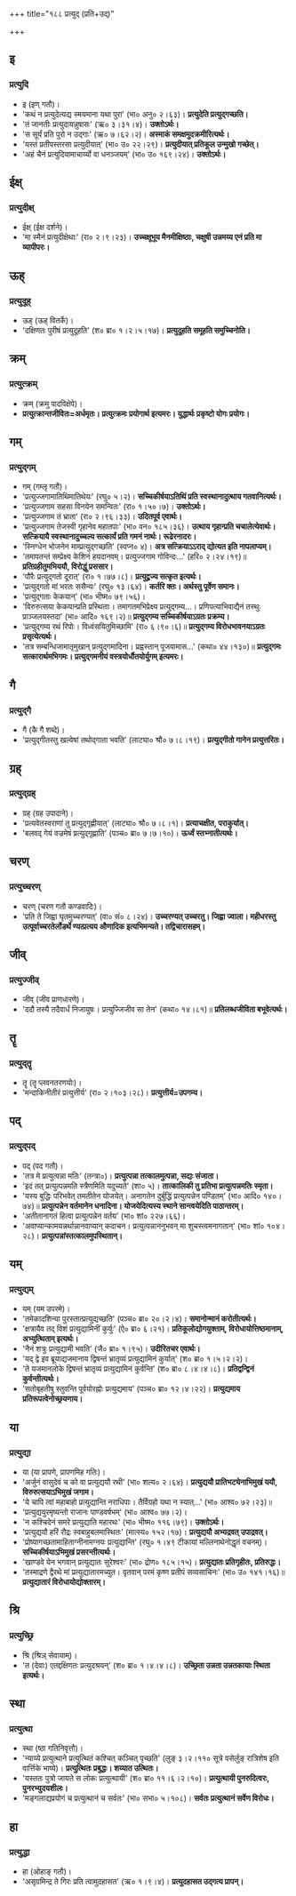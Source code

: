 +++
title="१८८ प्रत्युद् (प्रति+उद्)"

+++

## इ
### प्रत्युदि
- इ (इण् गतौ)।
- 'कथं न प्रत्युदेत्यद्य स्मयमाना यथा पुरा' (भा० अनु० २।६३)। **प्रत्युदेति प्रत्युद्गच्छति।**
- 'तं जानतीः प्रत्युदायन्नुषासः' (ऋ० ३।३१।४)। **उक्तोऽर्थः।**
- 'स सूर्यं प्रति पुरो न उद्गाः' (ऋ० ७।६२।२)। **अस्माकं समक्षमुदक्रमीरित्यर्थः।**
- 'यस्तं प्रतीपस्तरसा प्रत्युदीयात्' (भा० उ० २२।२९)। **प्रत्युदीयात् प्रतिकूल उन्मुखो गच्छेत्।**
- 'अहं चैनं प्रत्युदियामाचार्य्यो वा धनञ्जयम्' (भा० उ० १६९।२४)। **उक्तोऽर्थः।**

## ईक्ष्
### प्रत्युदीक्ष्
- ईक्ष् (ईक्ष दर्शने)।
- 'मा स्मैनं प्रत्युदीक्षेथाः' (रा० २।९।२३)। **उच्चक्षूभूय मैनमीक्षिष्ठाः, चक्षुषी उन्नमय्य एनं प्रति मा व्यापीपरः।**

## ऊह्
### प्रत्युदूह्
- ऊह् (ऊह् वितर्के)।
- 'दक्षिणतः पुरीषं प्रत्युदूहति' (श० ब्रा० १।२।५।१७)। **प्रत्युदूहति समूहति समुच्चिनोति।**

## क्रम्
### प्रत्युत्क्रम्
- क्रम् (क्रमु पादविक्षेपे)।
- **प्रत्युत्क्रान्तजीवितः=अर्धमृतः। प्रत्युत्क्रमः प्रयोगार्थ इत्यमरः। युद्धार्थः प्रकृष्टो योगः प्रयोगः।**

## गम्
### प्रत्युद्गम्
- गम् (गम्लृ गतौ)।
- 'प्रत्युज्जगामातिथिमातिथेयः' (रघु० ५।२)। **सच्चिकीर्षयाऽतिथिं प्रति स्वस्थानादुत्थाय गतवानित्यर्थः।**
- 'प्रत्युज्जगाम सहसा विनयेन समन्वितः' (रा० १।५०।७)। **उक्तोऽर्थः।**
- 'प्रत्युज्जगाम तं भ्राता' (रा० २।९६।३३)। **उदितपूर्व एवार्थः।**
- 'प्रत्युज्जगाम तेजस्वी गृहानेव महातपाः' (भा० वन० १८५।३६)। **उत्थाय गृहान्प्रति चचालेत्येवार्थः। सत्क्रियायै स्वस्थानादुच्चल्य सत्कार्यं प्रति गमनं नार्थः। रूढेरनादरः।**
- 'स्निग्धेन भोजनेन माम्प्रत्युद्गच्छति' (स्वप्न० ४)। **अत्र सत्क्रियाऽऽराद् द्योत्यत इति नापलाप्यम्।**
- 'तमापतन्तं सम्प्रेक्ष्य केशिनं हयदानवम्। प्रत्युज्जगाम गोविन्दः…' (हरि० २।२४।१९)॥ **प्रतिग्रहीतुमभिययौ, विरोद्धुं प्रससार।**
- 'पौरैः प्रत्युद्गतो दूरात्' (रा० १।७७।८)। **प्रत्युद्व्रज्य सत्कृत इत्यर्थः।**
- 'प्रत्युद्गतो मां भरतः ससैन्यः' (रघु० १३।६४)। **कर्तरि क्तः। अर्थस्तु पूर्वेण समानः।**
- 'प्रत्युद्गताः केकयान्' (भा० भीष्म० ७९।५६)।
- 'विरुरुत्सया केकयान्प्रति प्रस्थिताः। तमागतमभिप्रेक्ष्य प्रत्युद्गम्य…। प्रणिपत्याभिवाद्यैनं तस्थुः प्राञ्जलयस्तदा' (भा० आदि० १६९।२)॥ **प्रत्युद्गम्य सच्चिकीर्षयाऽग्रतः प्रक्रम्य।**
- 'प्रत्युद्गम्य रथं रिपोः। विध्वंसयितुमिच्छामि' (रा० ६।९०।६)॥ **प्रत्युद्गम्य विरोधभावनयाऽग्रतः प्रसृत्येत्यर्थः।**
- 'तत्र सम्बन्धिजामातृमुखान् प्रत्युद्गमादिना। प्रह्वस्तान् पूजयामास…' (कथा० ४४।१३०)॥ **प्रत्युद्गमः सत्कारार्थमभिगमः। प्रत्युद्गमनीयं वस्त्रयोर्धौतयोर्युगम् इत्यमरः।**

## गै
### प्रत्युद्गै
- गै (कै गै शब्दे)।
- 'प्रत्युद्गीतस्तु खल्वेषां तथोद्गाता भवति' (लाट्या० श्रौ० ७।८।१९)। **प्रत्युद्गीतो गानेन प्रत्युत्तरितः।**

## ग्रह्
### प्रत्युद्ग्रह्
- ग्रह् (ग्रह उपादाने)।
- 'प्रत्यवेतस्वराणां तु प्रत्युद्गृह्णीयात्' (लाट्या० श्रौ० ७।८।१)। **प्रत्याचक्षीत, पराकुर्यात्।**
- 'बलवद् गेयं वज्रमेषं प्रत्युद्गृह्णाति' (पञ्च० ब्रा० ७।७।१०)। **ऊर्ध्वं स्तभ्नातीत्यर्थः।**

## चरण्
### प्रत्युच्चरण्
- चरण् (चरण गतौ कण्डवादिः)।
- 'प्रति ते जिह्वा घृतमुच्चरण्यत्' (वा० सं० ८।२४)। **उच्चरण्यत् उच्चरतु। जिह्वा ज्वाला। महीधरस्तु उत्पूर्वाच्चरतेर्लोडर्थे ण्यत्प्रत्यय औणादिक इत्यभिमन्यते। तद्विचारासहम्।**

## जीव्
### प्रत्युज्जीव्
- जीव् (जीव प्राणधारणे)।
- 'ददौ तस्यै तदैवार्धं निजायुषः। प्रत्युज्जिजीव सा तेन' (कथा० १४।८१)॥ **प्रतिलब्धजीविता बभूवेत्यर्थः।**

## तॄ
### प्रत्युद्तॄ
- तॄ (तॄ प्लवनतरणयोः)।
- 'मन्दाकिनीतीरं प्रत्युत्तीर्य' (रा० २।१०३।२८)। **प्रत्युत्तीर्य=उपगम्य।**

## पद्
### प्रत्युद्पद्
- पद् (पद गतौ)।
- 'तत्र मे प्रत्युत्पन्ना मतिः' (तन्त्रा०)। **प्रत्युत्पन्ना तत्कालमुत्पन्ना, सद्यः संजाता।**
- 'इदं तत् प्रत्युत्पन्नमति स्त्रैणमिति यदुच्यते' (शा० ५)। **तात्कालिकी तु प्रतिभा प्रत्युत्पन्नमतिः स्मृता।**
- 'यस्य बुद्धिः परिभवेत् तमतीतेन योजयेत्। अनागतेन दुर्बुद्धिं प्रत्युत्पन्नेन पण्डितम्' (भा० आदि० १४०।७४)॥ **प्रत्युत्पन्नेन वर्तमानेन धनादिना। योजयेदित्यस्य स्थाने सान्त्वयेदिति पाठान्तरम्।**
- 'अतीतानागतं हित्वा प्रत्युत्पन्नेन वर्तय' (भा० शां० २२७।६६)।  
- 'अवाप्यान्कामयन्नर्थान्नानवाप्यान् कदाचन। प्रत्युत्पन्नाननुभवन् मा शुचस्त्वमनागतान्' (भा० शां० १०४।२८)। **प्रत्युत्पन्नांस्तत्कालमुपस्थितान्।**

## यम्
### प्रत्युद्यम्
- यम् (यम उपरमे)।
- 'तमेकादशिन्या पुरस्तात्प्रत्युद्यच्छति' (पञ्च० ब्रा० २०।२।४)। **समानोन्मानं करोतीत्यर्थः।**
- 'क्षत्रायैव तद् विशं प्रत्युद्यामिनीं कुर्युः' (ऐ० ब्रा० ६।२१)। **प्रतिकूलोद्योगयुक्ताम्, विरोधायोत्तिष्ठमानाम्, अभ्युत्थिताम् इत्यर्थः।**
- 'नैनं शत्रुः प्रत्युद्यामी भवति' (जै० ब्रा० १।९५)। **उदीरितचर एवार्थः।**
- 'यद् द्वे इव ब्रूयाद्यजमानाय द्विषन्तं भ्रातृव्यं प्रत्युद्यामिनं कुर्यात्' (श० ब्रा० १।५।२।२)।
- 'ते यजमानलोके द्विषन्तं भ्रातृव्यं प्रत्युद्यामिनं कुर्वन्ति' (श० ब्रा० ८।४।४।८)। **प्रतिद्वन्द्विनं कुर्वन्तीत्यर्थः।**
- 'सतोबृहतीषु स्तुवन्ति पूर्वयोरह्नोः प्रत्युद्यमाय' (पञ्च० ब्रा० १२।४।२२)। **प्रत्युद्यमाय प्रतिरूपत्वेनोच्छ्रयणाय।**

## या
### प्रत्युद्या
- या (या प्रापणे, प्रापणमिह गतिः)।
- 'अर्जुनं वासुदेवं च को वा प्रत्युद्ययौ रथी' (भा० शल्य० २।६४)। **प्रत्युद्ययौ प्रातिभट्येनाभिमुखं ययौ, विरुरुत्सयाऽभिमुखं जगाम।**
- 'ये चापि त्वां महाबाहो प्रत्युद्यान्ति नराधिपाः। तैर्विग्रहो यथा न स्यात्…' (भा० आश्व० ७२।२३)॥
- 'प्रत्युद्ययुरमृष्यन्तो राजानः पाण्डवर्षभम्' (भा० आश्व० ७७।२)।
- 'न कश्चिदेनं समरे प्रत्युद्याति महारथः' (भा० भीष्म० ११६।७९)। **उक्तोऽर्थः।**
- 'प्रत्युद्ययौ हरिं रौद्रः स्वबाहुबलमास्थितः' (मात्स्य० १५२।१७)। **प्रत्युद्ययौ अभ्यद्रवत् उपाद्रवत्।**
- 'प्रोष्यागच्छतामाहिताग्नीनामग्नयः प्रत्युद्यान्ति' (रघु० १।४९ टीकायां मल्लिनाथेनोद्धृतं वचनम्)। **सच्चिकीर्षयाऽभिमुखं प्रसरन्तीत्यर्थः।**
- 'खाण्डवे येन भगवान् प्रत्युद्यातः सुरेश्वरः' (भा० द्रोण० १८५।१५)। **प्रत्युद्यातः प्रतिगृहीतः, प्रतिरुद्धः।**
- 'तस्माद्रणे द्वैरथे मां प्रत्युद्यातारमच्युत। वृतवान् परमं कृष्ण प्रतीपं सव्यसाचिनः' (भा० उ० १४१।१६)॥ **प्रत्युद्यातारं विरोधायोद्योक्तारम्।**

## श्रि
### प्रत्युच्छ्रि
- श्रि (श्रिञ् सेवायाम्)।
- 'त (देवाः) एतद्दक्षिणतः प्रत्युदश्रयन्' (श० ब्रा० १।४।४।८)। **उच्छ्रिता उन्नता उन्नतकायाः स्थिता इत्यर्थः।**

## स्था
### प्रत्युत्था
- स्था (ष्ठा गतिनिवृत्तौ)।
- 'न्याय्ये प्रत्युत्थाने प्रत्युत्थितं कश्चित् कञ्चित् पृच्छति' (लुङ् ३।२।११० सूत्रे वसेर्लुङ् रात्रिशेष इति वार्त्तिके भाष्ये)। **प्रत्युत्थितः प्रबुद्धः। शय्यात उत्थितः।**
- 'यस्ततः पुत्रो जायते स लोकः प्रत्युत्थायी' (श० ब्रा० ११।६।२।१०)। **प्रत्युत्थायी पुनरुदित्वरः, पुनरभ्युदयशीलः।**
- 'मङ्गलाद्यप्रयोगं च प्रत्युत्थानं च सर्वतः' (भा० सभा० ५।१०८)। **सर्वतः प्रत्युत्थानं सर्वेण विरोधः।**

## हा
### प्रत्युद्धा
- हा (ओहाङ् गतौ)।
- 'असृग्रमिन्द्र ते गिरः प्रति त्वामुदहासत' (ऋ० १।९।४)। **प्रत्युदहासत उद्गत्य प्रापन्।**
